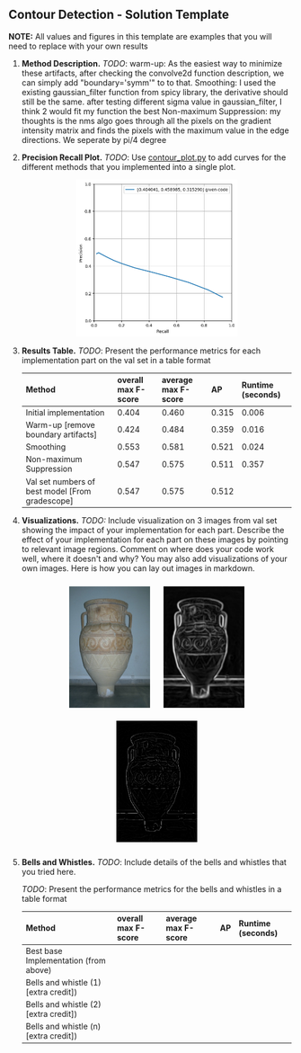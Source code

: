 ## Contour Detection - Solution Template

**NOTE:** All values and figures in this template are examples that you will need to replace with your own results

1. **Method Description.** *TODO*: 
warm-up: As the easiest way to minimize these artifacts, after checking the convolve2d function description, we can simply add "boundary='symm'" to to that.
Smoothing: I used the existing gaussian_filter function from spicy library, the derivative should still be the same. after testing different sigma value in gaussian_filter, I think 2 would fit my function the best
Non-maximum Suppression: my thoughts is the nms algo goes through all the pixels on the gradient intensity matrix and finds the pixels with the maximum value in the edge directions. We seperate by pi/4 degree

2. **Precision Recall Plot.** *TODO*: Use [contour_plot.py](contours/../contour_plot.py) to add curves for the different methods that you implemented into a single plot.
   
   <div align="center">
      <img src="plot.png" width="60%">
   </div>

3. **Results Table.** *TODO*: Present the performance metrics for each implementation part on the val set in a table format

   | Method | overall max F-score | average max F-score | AP | Runtime (seconds) |
   | ----------- | --- | --- | ---  | --- |
   | Initial implementation | 0.404 | 0.460 | 0.315 | 0.006 |
   | Warm-up [remove boundary artifacts] | 0.424 | 0.484 | 0.359 | 0.016 |
   | Smoothing | 0.553 | 0.581 | 0.521 | 0.024 |
   | Non-maximum Suppression | 0.547 | 0.575 | 0.511 | 0.357 |
   | Val set numbers of best model [From gradescope] | 0.547 | 0.575 | 0.512 |

4. **Visualizations.** *TODO:* Include visualization on 3 images from val set showing the impact of your implementation for each part. Describe the effect of your implementation for each part on these images by pointing to relevant image regions. Comment on where does your code work well, where it doesn't and why? You may also add visualizations of your own images. Here is how you can lay out images in markdown.
   <div align="center">
      <img src="227092.jpg" width="30%" style="margin:10px;">
      <img src="227092-raw.png" width="30%" style="margin:10px;">
      <img src="227092-nms.png" width="30%" style="margin:10px;">
   </div>

5. **Bells and Whistles.** *TODO*: Include details of the bells and whistles that you
   tried here.

   *TODO*: Present the performance metrics for the bells and whistles in a table format
   
   | Method | overall max F-score | average max F-score | AP | Runtime (seconds) |
   | ----------- | --- | --- | ---  | --- |
   | Best base Implementation (from above) | | | | 
   | Bells and whistle (1) [extra credit]) | | | | 
   | Bells and whistle (2) [extra credit]) | | | |
   | Bells and whistle (n) [extra credit]) | | | |
